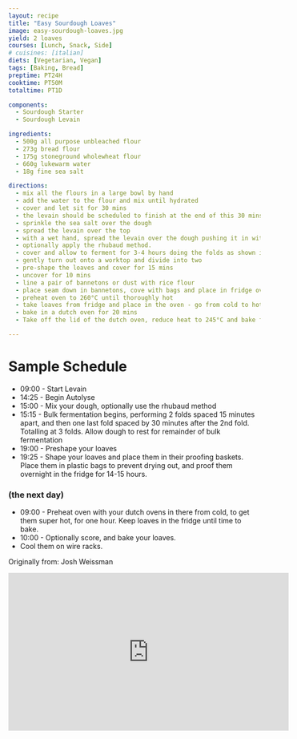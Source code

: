 ```yaml
---
layout: recipe
title: "Easy Sourdough Loaves"
image: easy-sourdough-loaves.jpg
yield: 2 loaves
courses: [Lunch, Snack, Side]
# cuisines: [italian]
diets: [Vegetarian, Vegan]
tags: [Baking, Bread]
preptime: PT24H
cooktime: PT50M
totaltime: PT1D

components:
  - Sourdough Starter
  - Sourdough Levain

ingredients:
  - 500g all purpose unbleached flour
  - 273g bread flour
  - 175g stoneground wholewheat flour
  - 660g lukewarm water
  - 18g fine sea salt

directions:
  - mix all the flours in a large bowl by hand
  - add the water to the flour and mix until hydrated
  - cover and let sit for 30 mins
  - the levain should be scheduled to finish at the end of this 30 mins
  - sprinkle the sea salt over the dough
  - spread the levain over the top
  - with a wet hand, spread the levain over the dough pushing it in with fingertips and eventually mixing it all together evenly. This should take only a minute or two.
  - optionally apply the rhubaud method.
  - cover and allow to ferment for 3-4 hours doing the folds as shown in the schedule
  - gently turn out onto a worktop and divide into two
  - pre-shape the loaves and cover for 15 mins
  - uncover for 10 mins
  - line a pair of bannetons or dust with rice flour
  - place seam down in bannetons, cove with bags and place in fridge overnight
  - preheat oven to 260°C until thoroughly hot
  - take loaves from fridge and place in the oven - go from cold to hot
  - bake in a dutch oven for 20 mins
  - Take off the lid of the dutch oven, reduce heat to 245°C and bake for another 25-30 mins

---
```


# Sample Schedule

* 09:00 - Start Levain
* 14:25 - Begin Autolyse
* 15:00 - Mix your dough, optionally use the rhubaud method
* 15:15 - Bulk fermentation begins, performing 2 folds spaced 15 minutes apart, and then one last fold spaced by 30 minutes after the 2nd fold. Totalling at 3 folds. Allow dough to rest for remainder of bulk fermentation
* 19:00 - Preshape your loaves
* 19:25 - Shape your loaves and place them in their proofing baskets. Place them in plastic bags to prevent drying out, and proof them overnight in the fridge for 14-15 hours.

### (the next day)

* 09:00 - Preheat oven with your dutch ovens in there from cold, to get them super hot, for one hour. Keep loaves in the fridge until time to bake.
* 10:00 - Optionally score, and bake your loaves.
* Cool them on wire racks.


Originally from: Josh Weissman
<iframe width="560" height="315" src="https://www.youtube.com/embed/eod5cUxAHRM" frameborder="0" allow="" allowfullscreen></iframe>

